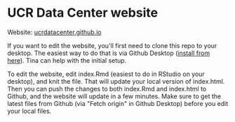 # UCR Data Center website

Website: [ucrdatacenter.github.io](ucrdatacenter.github.io)

If you want to edit the website, you'll first need to clone this repo to your desktop.
The easiest way to do that is via Github Desktop ([install from here](https://desktop.github.com/)).
Tina can help with the initial setup.

To edit the website, edit index.Rmd (easiest to do in RStudio on your desktop), and knit the file.
That will update your local version of index.html.
Then you can push the changes to both index.Rmd and index.html to Github, and the website will update in a few minutes.
Make sure to get the latest files from Github (via "Fetch origin" in Github Desktop) before you edit your local files.
